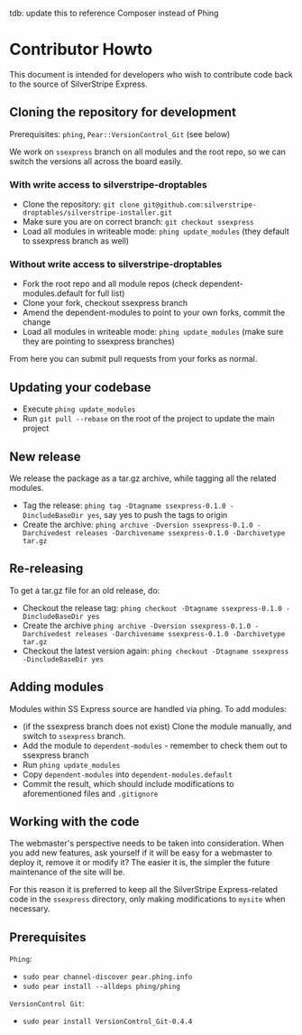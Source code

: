 tdb: update this to reference Composer instead of Phing

# Contributor Howto

This document is intended for developers who wish to contribute code back to the source of SilverStripe Express.

## Cloning the repository for development

Prerequisites: `phing`, `Pear::VersionControl_Git` (see below)

We work on `ssexpress` branch on all modules and the root repo, so we can switch the versions all across the board easily.

### With write access to silverstripe-droptables

* Clone the repository: `git clone git@github.com:silverstripe-droptables/silverstripe-installer.git`
* Make sure you are on correct branch: `git checkout ssexpress`
* Load all modules in writeable mode: `phing update_modules` (they default to ssexpress branch as well)

### Without write access to silverstripe-droptables

* Fork the root repo and all module repos (check dependent-modules.default for full list)
* Clone your fork, checkout ssexpress branch
* Amend the dependent-modules to point to your own forks, commit the change
* Load all modules in writeable mode: `phing update_modules` (make sure they are pointing to ssexpress branches)

From here you can submit pull requests from your forks as normal.

## Updating your codebase

* Execute `phing update_modules`
* Run `git pull --rebase` on the root of the project to update the main project

## New release

We release the package as a tar.gz archive, while tagging all the related modules.

* Tag the release: `phing tag -Dtagname ssexpress-0.1.0 -DincludeBaseDir yes`, say yes to push the tags to origin
* Create the archive: `phing archive -Dversion ssexpress-0.1.0 -Darchivedest releases -Darchivename ssexpress-0.1.0 -Darchivetype tar.gz`

## Re-releasing

To get a tar.gz file for an old release, do:

* Checkout the release tag: `phing checkout -Dtagname ssexpress-0.1.0 -DincludeBaseDir yes`
* Create the archive `phing archive -Dversion ssexpress-0.1.0 -Darchivedest releases -Darchivename ssexpress-0.1.0 -Darchivetype tar.gz`
* Checkout the latest version again: `phing checkout -Dtagname ssexpress -DincludeBaseDir yes`

## Adding modules

Modules within SS Express source are handled via phing. To add modules:

* (if the ssexpress branch does not exist) Clone the module manually, and switch to `ssexpress` branch.
* Add the module to `dependent-modules` - remember to check them out to ssexpress branch
* Run `phing update_modules`
* Copy `dependent-modules` into `dependent-modules.default`
* Commit the result, which should include modifications to aforementioned files and `.gitignore`

## Working with the code

The webmaster's perspective needs to be taken into consideration. When you add new features, ask yourself if it will be easy for a webmaster to deploy it, remove it or modify it? The easier it is, the simpler the future maintenance of the site will be.

For this reason it is preferred to keep all the SilverStripe Express-related code in the `ssexpress` directory, only making modifications to `mysite` when necessary.

## Prerequisites

`Phing`:

* `sudo pear channel-discover pear.phing.info`
* `sudo pear install --alldeps phing/phing`

`VersionControl Git`:

* `sudo pear install VersionControl_Git-0.4.4`

